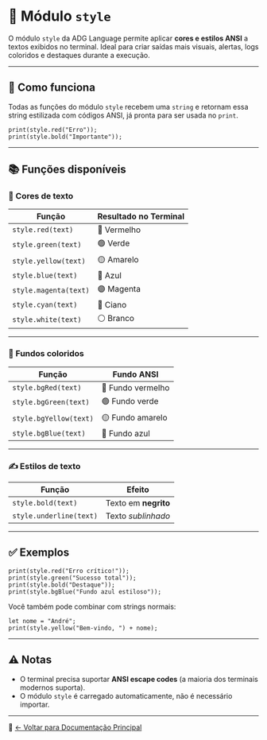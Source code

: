 # 🎨 Módulo `style`

O módulo `style` da ADG Language permite aplicar **cores e estilos ANSI** a textos exibidos no terminal. Ideal para criar saídas mais visuais, alertas, logs coloridos e destaques durante a execução.

---

## 🎯 Como funciona

Todas as funções do módulo `style` recebem uma `string` e retornam essa string estilizada com códigos ANSI, já pronta para ser usada no `print`.

```adg
print(style.red("Erro"));
print(style.bold("Importante"));
```

---

## 📚 Funções disponíveis

### 🔵 Cores de texto

| Função             | Resultado no Terminal     |
|--------------------|---------------------------|
| `style.red(text)`      | 🔴 Vermelho                |
| `style.green(text)`    | 🟢 Verde                  |
| `style.yellow(text)`   | 🟡 Amarelo                |
| `style.blue(text)`     | 🔵 Azul                   |
| `style.magenta(text)`  | 🟣 Magenta                |
| `style.cyan(text)`     | 🔵 Ciano                  |
| `style.white(text)`    | ⚪ Branco                 |

---

### 🔲 Fundos coloridos

| Função               | Fundo ANSI              |
|----------------------|-------------------------|
| `style.bgRed(text)`     | 🔴 Fundo vermelho        |
| `style.bgGreen(text)`   | 🟢 Fundo verde           |
| `style.bgYellow(text)`  | 🟡 Fundo amarelo         |
| `style.bgBlue(text)`    | 🔵 Fundo azul            |

---

### ✍️ Estilos de texto

| Função               | Efeito                 |
|----------------------|------------------------|
| `style.bold(text)`       | Texto em **negrito**    |
| `style.underline(text)`  | Texto _sublinhado_      |

---

## ✅ Exemplos

```adg
print(style.red("Erro crítico!"));
print(style.green("Sucesso total"));
print(style.bold("Destaque"));
print(style.bgBlue("Fundo azul estiloso"));
```

Você também pode combinar com strings normais:

```adg
let nome = "André";
print(style.yellow("Bem-vindo, ") + nome);
```

---

## ⚠️ Notas

- O terminal precisa suportar **ANSI escape codes** (a maioria dos terminais modernos suporta).
- O módulo `style` é carregado automaticamente, não é necessário importar.

---

📁 [← Voltar para Documentação Principal](./docs/README.md)
